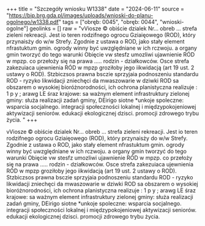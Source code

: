 +++
title = "Szczegóły wniosku W1338"
date = "2024-06-11"
source = "https://bip.brg.gda.pl/images/uploads/wnioski-do-planu-ogolnego/w1338.pdf"
tags = ["obręb: 0045", "obręb: 0044", "wnioski-ogolne"]
geolinks = []
raw = "vViosze © obiście dzialek Nr... obreb ... strefa zieleni  rekreacji. Jest io teren rodzifnego ogrocu Gziaięowego (ROD), który przynaisży do w/w Strefy. Zgodnie z ustawa o ROD, jako stały element nfrastuktum gmin. ogrody winny być uwzględniane w ich rczwoju. a organy gmin tworzyć do tego warunki Obięcie vw stesfz umozliwi ujawnienie RÓD w mpzp. co przełoży się na prawa ..... rodzin - działkowców. Osce strefa zakezuiaca ujewnienia RÓD w mpzp groziłoby jego iikwidacją (art 19 ust. 2 ustawy o ROD). Stzbiczsos prawna bsczie sprzyjaia podnoszeniu standardu ROD - ryzyko likwidacji zniechęci da mwaszowarie w dziwki ROD sa obszarem o wysokiej bioróżnorodności, ich ochrona planistyczna realizuje :  1 p y ; arawg LE śraz krajowe: sa ważnym element infrastruktury zielonej gminy: służa realizacji zadań gminy, DEirigo siotne *unkoje spoleczne: wsparcia socjalnego. integracji społeczności lokalnej i międzypokojeniowej aktywizacji seniorów. edukacji ekologicznej dzisci. promocji zdrowego trybu życia. "
+++

vViosze © obiście dzialek Nr... obreb ... strefa zieleni  rekreacji. Jest io teren rodzifnego
ogrocu Gziaięowego (ROD), który przynaisży do w/w Strefy. Zgodnie z ustawa o ROD, jako stały element
nfrastuktum gmin. ogrody winny być uwzględniane w ich rczwoju. a organy gmin tworzyć do tego warunki
Obięcie vw stesfz umozliwi ujawnienie RÓD w mpzp. co przełoży się na prawa ..... rodzin - działkowców.
Osce strefa zakezuiaca ujewnienia RÓD w mpzp groziłoby jego iikwidacją (art 19 ust. 2 ustawy o ROD).
Stzbiczsos prawna bsczie sprzyjaia podnoszeniu standardu ROD - ryzyko likwidacji zniechęci da
mwaszowarie w dziwki ROD sa obszarem o wysokiej bioróżnorodności, ich ochrona planistyczna realizuje
:  1 p y ;
arawg LE śraz krajowe: sa ważnym element infrastruktury zielonej gminy: służa realizacji zadań gminy,
DEirigo siotne *unkoje spoleczne: wsparcia socjalnego. integracji społeczności lokalnej i międzypokojeniowej
aktywizacji seniorów. edukacji ekologicznej dzisci. promocji zdrowego trybu życia.



